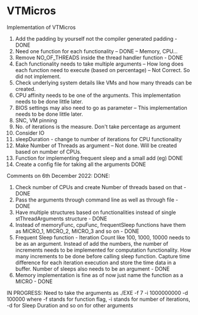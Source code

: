 # VTMicros
Implementation of VTMicros


1.	Add the padding by yourself not the compiler generated padding - DONE
2.	Need one function for each functionality – DONE – Memory, CPU…
3.	Remove NO_OF_THREADS inside the thread handler function - DONE
4.	Each functionality needs to take multiple arguments – How long does each function need to execute (based on percentage) – Not Correct. So did not implement.
5.	Check underlying system details like VMs and how many threads can be created.
6.	CPU affinity needs to be one of the arguments. This implementation needs to be done little later.
7.	BIOS settings may also need to go as parameter – This implementation needs to be done little later.
8.	SNC, VM pinning 
9.	No. of iterations is the measure. Don't take percentage as argument
10.	Consider IO
11.	sleepDuration - change to number of iterations for CPU functionality
12.	Make Number of Threads as argument – Not done. Will be created based on number of CPUs.
13.	Function for implementing frequent sleep and a small add (eg) DONE
14.	Create a config file for taking all the arguments DONE

Comments on 6th December 2022:
 DONE:
1.	Check number of CPUs and create Number of threads based on that - DONE
2.	Pass the arguments through command line as well as through file - DONE
3.	Have multiple structures based on functionalities instead of single stThreadArguments structure - DONE
4.	Instead of memoryFunc, cpuFunc, frequentSleep functions have them as MICRO_1, MICRO_2, MICRO_3 and so on - DONE
5.	Frequent Sleep function - Iteration Count like 100, 1000, 10000 needs to be as an argument. Instead of add the numbers, the number of increments needs to be implemented for computation functionality. How many increments to be done before calling sleep function. Capture time difference for each iteration execution and store the time data in a buffer. Number of sleeps also needs to be an argument - DONE
6.	Memory implementation is fine as of now just name the function as a MICRO - DONE
 
IN PROGRESS: 
Need to take the arguments as ./EXE -f 7 -i 1000000000 -d 100000
where -f stands for function flag, -i stands for number of iterations, -d for Sleep Duration and so on for other arguments
